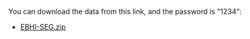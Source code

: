 You can download the data from this link, and the password is "1234":
- [EBHI-SEG.zip](https://pan.baidu.com/s/1goFgtYOMIrWf46K1X8Zsvw)
